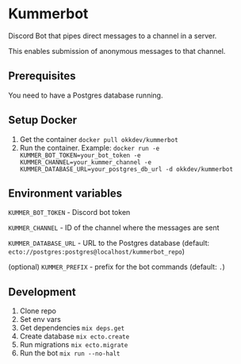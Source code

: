 # Kummerbot

Discord Bot that pipes direct messages to a channel in a server.

This enables submission of anonymous messages to that channel. 

## Prerequisites

You need to have a Postgres database running.

## Setup Docker

1. Get the container `docker pull okkdev/kummerbot`
1. Run the container. Example: `docker run -e KUMMER_BOT_TOKEN=your_bot_token -e KUMMER_CHANNEL=your_kummer_channel -e KUMMER_DATABASE_URL=your_postgres_db_url -d okkdev/kummerbot`

## Environment variables

`KUMMER_BOT_TOKEN` - Discord bot token

`KUMMER_CHANNEL` - ID of the channel where the messages are sent

`KUMMER_DATABASE_URL` - URL to the Postgres database (default: `ecto://postgres:postgres@localhost/kummerbot_repo`)

(optional) `KUMMER_PREFIX` - prefix for the bot commands (default: `.`)

## Development

1. Clone repo
1. Set env vars
1. Get dependencies `mix deps.get`
1. Create database `mix ecto.create`
1. Run migrations `mix ecto.migrate`
1. Run the bot `mix run --no-halt`
